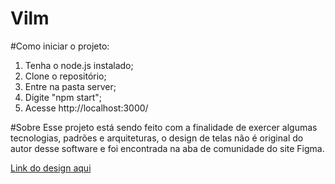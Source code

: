 # Vilm

#Como iniciar o projeto:


1. Tenha o node.js instalado;
2. Clone o repositório;
3. Entre na pasta server;
4. Digite "npm start";
5. Acesse http://localhost:3000/

#Sobre
Esse projeto está sendo feito com a finalidade de exercer algumas tecnologias, padrões e arquiteturas, o design de telas não é original do autor desse software e foi encontrada na aba de comunidade do site Figma.

[Link do design aqui](https://www.figma.com/community/file/943040636909922983)

